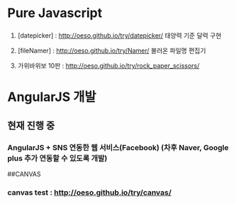 # Pure Javascript

###
1. [datepicker] : http://oeso.github.io/try/datepicker/
태양력 기준 달력 구현

2. [fileNamer] : http://oeso.github.io/try/Namer/
불러온 파일명 편집기

3. 가위바위보 10판 : http://oeso.github.io/try/rock_paper_scissors/  




# AngularJS 개발
## 현재 진행 중
### AngularJS + SNS 연동한 웹 서비스(Facebook) (차후 Naver, Google plus 추가 연동할 수 있도록 개발)




##CANVAS
### canvas test : http://oeso.github.io/try/canvas/



